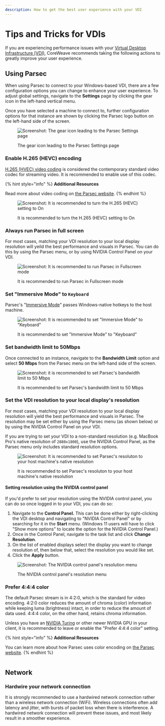 ```yaml
---
description: How to get the best user experience with your VDI
---
```


# Tips and Tricks for VDIs

If you are experiencing performance issues with your [Virtual Desktop Infrastructure (VDI)](../../virtual-servers/getting-started.md#create-virtual-desktops-and-developer-workstations-accessible-from-anywhere), CoreWeave recommends taking the following actions to greatly improve your user experience.

## Using Parsec

When using Parsec to connect to your Windows-based VDI, there are a few configuration options you can change to enhance your user experience. To adjust global settings, navigate to the **Settings** page by clicking the gear icon in the left-hand vertical menu.

Once you have selected a machine to connect to, further configuration options for that instance are shown by clicking the Parsec logo button on the left-hand side of the screen.

<figure><img src="../.gitbook/assets/image (4) (2).png" alt="Screenshot: The gear icon leading to the Parsec Settings page"><figcaption><p>The gear icon leading to the Parsec Settings page</p></figcaption></figure>

### Enable H.265 (HEVC) encoding

[H.265 (HVEC) video coding](https://en.wikipedia.org/wiki/High\_Efficiency\_Video\_Coding) is considered the contemporary standard video codec for streaming video. It is recommended to enable use of this codec.

{% hint style="info" %}
**Additional Resources**

Read more about video coding on [the Parsec website](https://parsec.app/blog/an-introduction-to-video-compression-c5061a5d075e).
{% endhint %}

<figure><img src="../.gitbook/assets/image (10) (3) (2).png" alt="Screenshot: It is recommended to turn the H.265 (HEVC) setting to On"><figcaption><p>It is recommended to turn the H.265 (HEVC) setting to On</p></figcaption></figure>

### Always run Parsec in full screen

For most cases, matching your VDI resolution to your local display resolution will yeild the best performance and visuals in Parsec. You can do this by using the Parsec menu, or by using NVIDIA Control Panel on your VDI.

<figure><img src="../.gitbook/assets/image (3) (3) (1).png" alt="Screenshot: It is recommended to run Parsec in Fullscreen mode"><figcaption><p>It is recommended to run Parsec in Fullscreen mode</p></figcaption></figure>

### Set "Immersive Mode" to `Keyboard`

Parsec's "[Immersive Mode](https://support.parsec.app/hc/en-us/articles/360003146271-Send-Special-Keys-To-The-Host-By-Default-Immersive-Mode-)" passes Windows-native hotkeys to the host machine.

<figure><img src="../.gitbook/assets/image (23) (2).png" alt="Screenshot: It is recommended to set &#x22;Immersive Mode&#x22; to &#x22;Keyboard&#x22;"><figcaption><p>It is recommended to set "Immersive Mode" to "Keyboard"</p></figcaption></figure>

### Set bandwidth limit to 50Mbps

Once connected to an instance, navigate to the **Bandwidth Limit** option and select **50 Mbps** from the Parsec menu on the left-hand side of the screen.

<figure><img src="../.gitbook/assets/image (6) (2).png" alt="Screenshot: it is recommended to set Parsec&#x27;s bandwidth limit to 50 Mbps"><figcaption><p>It is recommended to set Parsec's bandwidth limit to 50 Mbps</p></figcaption></figure>

### Set the VDI resolution to your local display's resolution

For most cases, matching your VDI resolution to your local display resolution will yield the best performance and visuals in Parsec. The resolution may be set either by using the Parsec menu (as shown below) or by using the NVIDIA Control Panel on your VDI.

If you are trying to set your VDI to a non-standard resolution (e.g. MacBook Pro's native resolution of `2880x1800`), use the NVIDIA Control Panel, as the Parsec menu only includes standard resolution options.

<figure><img src="../.gitbook/assets/image (8) (3).png" alt="Screenshot: It is recommended to set Parsec&#x27;s resoluton to your host machine&#x27;s native resolution"><figcaption><p>It is recommended to set Parsec's resoluton to your host machine's native resolution</p></figcaption></figure>

#### Setting resolution using the NVIDIA control panel

If you'd prefer to set your resolution using the NVIDIA control panel, you can do so once logged in to your VDI, you can do so:

1. Navigate to the **Control Panel.** This can be done either by right-clicking the VDI desktop and navigating to "NVIDIA Control Panel" or by searching for it in the **Start** menu. (Windows 11 users will have to click "Show more options" to locate the option for the NVIDIA Control Panel.)
2. Once in the Control Panel, navigate to the task list and click **Change Resolution**.
3. On the list of enabled displays select the display you want to change resolution of, then below that, select the resolution you would like set.
4. Click the **Apply** button.

<figure><img src="../.gitbook/assets/image (5) (2).png" alt="Screenshot: The NVIDIA control panel&#x27;s resolution menu"><figcaption><p>The NVIDIA control panel's resolution menu</p></figcaption></figure>

### Prefer 4:4:4 color

The default Parsec stream is in 4:2:0, which is the standard for video encoding. 4:2:0 color reduces the amount of chroma (color) information while keeping luma (brightness) intact, in order to reduce the amount of data used. 4:4:4 color, on the other hand, retains chroma information.

Unless you have an [NVIDIA Turing](https://www.nvidia.com/en-us/geforce/turing/) or other newer NVIDIA GPU in your client, it is recommended to leave or enable the "Prefer 4:4:4 color" setting.

{% hint style="info" %}
**Additional Resources**

You can learn more about how Parsec uses color encoding on [the Parsec website](https://support.parsec.app/hc/en-us/articles/4425688194189#444).
{% endhint %}

<figure><img src="../.gitbook/assets/image (11) (4).png" alt=""><figcaption></figcaption></figure>

## Network

### Hardwire your network connection

It is strongly recommended to use a hardwired network connection rather than a wireless network connection (WiFi). Wireless connections often add latency and jitter, with bursts of packet loss when there is interference. A hardwired network connection will prevent these issues, and most likely result in a smoother experience.

